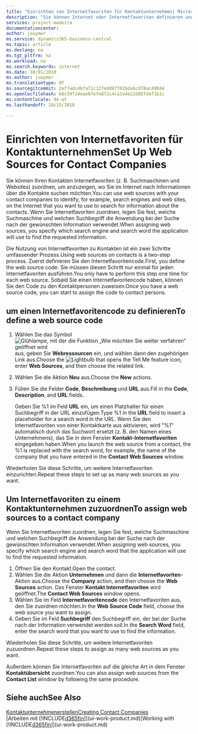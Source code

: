 ```yaml
---
title: "Einrichten von Internetfavoriten für Kontaktunternehmen| Microsoft Docs"
description: "Sie können Internet oder Internetfavoriten definieren und diese einem Kontaktunternehmen zuordnen, die Ihnen helfen, zu identifizieren, wie Sie nach Informationen über die Kontakte suchen möchten."
services: project-madeira
documentationcenter: 
author: jswymer
ms.service: dynamics365-business-central
ms.topic: article
ms.devlang: na
ms.tgt_pltfrm: na
ms.workload: na
ms.search.keywords: internet
ms.date: 10/01/2018
ms.author: jswymer
ms.translationtype: HT
ms.sourcegitcommit: 2af7adc4bfa71c12fedd87f02bdabcd78ac49844
ms.openlocfilehash: b8c59f24eae07efe8f2c4ca1e4e22d05fd4f1b1c
ms.contentlocale: de-at
ms.lasthandoff: 10/15/2018

---
```

# <a name="set-up-web-sources-for-contact-companies"></a><span data-ttu-id="55a57-103">Einrichten von Internetfavoriten für Kontaktunternehmen</span><span class="sxs-lookup"><span data-stu-id="55a57-103">Set Up Web Sources for Contact Companies</span></span>
<span data-ttu-id="55a57-104">Sie können Ihren Kontakten Internetfavoriten (z. B. Suchmaschinen und Websites) zuordnen, um anzuzeigen, wo Sie im Internet nach Informationen über die Kontakte suchen möchten.</span><span class="sxs-lookup"><span data-stu-id="55a57-104">You can use web sources with your contact companies to identify, for example, search engines and web sites, on the Internet that you want to use to search for information about the contacts.</span></span> <span data-ttu-id="55a57-105">Wenn Sie Internetfavoriten zuordnen, legen Sie fest, welche Suchmaschine und welchen Suchbegriff die Anwendung bei der Suche nach der gewünschten Information verwendet.</span><span class="sxs-lookup"><span data-stu-id="55a57-105">When assigning web sources, you specify which search engine and search word the application will use to find the requested information.</span></span>

<span data-ttu-id="55a57-106">Die Nutzung von Internetfavoriten zu Kontakten ist ein zwei Schritte umfassender Prozess.</span><span class="sxs-lookup"><span data-stu-id="55a57-106">Using web sources on contacts is a two-step process.</span></span> <span data-ttu-id="55a57-107">Zuerst definieren Sie den Internetfavoritencode.</span><span class="sxs-lookup"><span data-stu-id="55a57-107">First, you define the web source code.</span></span> <span data-ttu-id="55a57-108">Sie müssen diesen Schritt nur einmal für jeden Internetfavoriten ausführen.</span><span class="sxs-lookup"><span data-stu-id="55a57-108">You only have to perform this step one time for each web source.</span></span> <span data-ttu-id="55a57-109">Sobald Sie einen Internetfavoritencode haben, können Sie den Code zu den Kontaktpersonen zuweisen.</span><span class="sxs-lookup"><span data-stu-id="55a57-109">Once you have a web source code, you can start to assign the code to contact persons.</span></span>

## <a name="to-define-a-web-source-code"></a><span data-ttu-id="55a57-110">um einen Internetfavoritencode zu definieren</span><span class="sxs-lookup"><span data-stu-id="55a57-110">To define a web source code</span></span>
1. <span data-ttu-id="55a57-111">Wählen Sie das Symbol ![Glühlampe, mit der die Funktion „Wie möchten Sie weiter verfahren“ geöffnet wird](media/ui-search/search_small.png "Wie möchten Sie weiter verfahren?") aus, geben Sie **Webressourcen** ein, und wählen dann den zugehörigen Link aus.</span><span class="sxs-lookup"><span data-stu-id="55a57-111">Choose the ![Lightbulb that opens the Tell Me feature](media/ui-search/search_small.png "Tell me what you want to do") icon, enter **Web Sources**, and then choose the related link.</span></span>
2. <span data-ttu-id="55a57-112">Wählen Sie die Aktion **Neu** aus.</span><span class="sxs-lookup"><span data-stu-id="55a57-112">Choose the **New** actions.</span></span>
3. <span data-ttu-id="55a57-113">Füllen Sie die Felder **Code**, **Beschreibung** und **URL** aus.</span><span class="sxs-lookup"><span data-stu-id="55a57-113">Fill in the **Code**, **Description**, and **URL** fields.</span></span>

    <span data-ttu-id="55a57-114">Geben Sie %1 im Feld **URL** ein, um einen Platzhalter für einen Suchbegriff in der URL einzufügen.</span><span class="sxs-lookup"><span data-stu-id="55a57-114">Type %1 in the **URL** field to insert a placeholder for a search word in the URL.</span></span> <span data-ttu-id="55a57-115">Wenn Sie den Internetfavoriten von einer Kontaktkarte aus aktivieren, wird "%1" automatisch durch das Suchwort ersetzt (z. B. den Namen eines Unternehmens), das Sie in dem Fenster **Kontakt-Internetfavoriten** eingegeben haben.</span><span class="sxs-lookup"><span data-stu-id="55a57-115">When you launch the web source from a contact, the %1 is replaced with the search word, for example, the name of the company that you have entered in the **Contact Web Sources** window.</span></span>

<span data-ttu-id="55a57-116">Wiederholen Sie diese Schritte, um weitere Internetfavoriten einzurichten.</span><span class="sxs-lookup"><span data-stu-id="55a57-116">Repeat these steps to set up as many web sources as you want.</span></span>

## <a name="to-assign-web-sources-to-a-contact-company"></a><span data-ttu-id="55a57-117">Um Internetfavoriten zu einem Kontaktunternehmen zuzuordnen</span><span class="sxs-lookup"><span data-stu-id="55a57-117">To assign web sources to a contact company</span></span>
<span data-ttu-id="55a57-118">Wenn Sie Internetfavoriten zuordnen, legen Sie fest, welche Suchmaschine und welchen Suchbegriff die Anwendung bei der Suche nach der gewünschten Information verwendet.</span><span class="sxs-lookup"><span data-stu-id="55a57-118">When assigning web sources, you specify which search engine and search word that the application will use to find the requested information.</span></span>

1. <span data-ttu-id="55a57-119">Öffnen Sie den Kontakt.</span><span class="sxs-lookup"><span data-stu-id="55a57-119">Open the contact.</span></span>
2. <span data-ttu-id="55a57-120">Wählen Sie die Aktion **Unternehmen** und dann die **Internetfavoriten**-Aktion aus.</span><span class="sxs-lookup"><span data-stu-id="55a57-120">Choose the **Company** action, and then choose the **Web Sources** action.</span></span> <span data-ttu-id="55a57-121">Das Fenster **Kontakt Internetfavoriten** wird geöffnet.</span><span class="sxs-lookup"><span data-stu-id="55a57-121">The **Contact Web Sources** window opens.</span></span>
3. <span data-ttu-id="55a57-122">Wählen Sie im Feld **Internetfavoritencode** den Internetfavoriten aus, den Sie zuordnen möchten.</span><span class="sxs-lookup"><span data-stu-id="55a57-122">In the **Web Source Code** field, choose the web source you want to assign.</span></span>
4. <span data-ttu-id="55a57-123">Geben Sie im Feld **Suchbegriff** den Suchbegriff ein, der bei der Suche nach der Information verwendet werden soll.</span><span class="sxs-lookup"><span data-stu-id="55a57-123">In the **Search Word** field, enter the search word that you want to use to find the information.</span></span>

<span data-ttu-id="55a57-124">Wiederholen Sie diese Schritte, um weitere Internetfavoriten zuzuordnen.</span><span class="sxs-lookup"><span data-stu-id="55a57-124">Repeat these steps to assign as many web sources as you want.</span></span>

<span data-ttu-id="55a57-125">Außerdem können Sie Internetfavoriten auf die gleiche Art in dem Fenster **Kontaktübersicht** zuordnen.</span><span class="sxs-lookup"><span data-stu-id="55a57-125">You can also assign web sources from the **Contact List** window by following the same procedure.</span></span>

## <a name="see-also"></a><span data-ttu-id="55a57-126">Siehe auch</span><span class="sxs-lookup"><span data-stu-id="55a57-126">See Also</span></span>
[<span data-ttu-id="55a57-127">Kontaktunternehmenerstellen</span><span class="sxs-lookup"><span data-stu-id="55a57-127">Creating Contact Companies</span></span>](marketing-create-contact-companies.md)  
<span data-ttu-id="55a57-128">[Arbeiten mit [!INCLUDE[d365fin](includes/d365fin_md.md)]](ui-work-product.md)</span><span class="sxs-lookup"><span data-stu-id="55a57-128">[Working with [!INCLUDE[d365fin](includes/d365fin_md.md)]](ui-work-product.md)</span></span>

